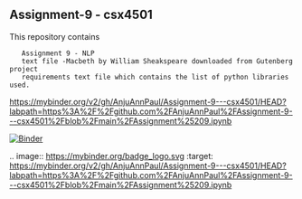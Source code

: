 ##  Assignment-9 - csx4501
This repository contains 
       
       Assignment 9 - NLP 
       text file -Macbeth by William Sheakspeare downloaded from Gutenberg project
       requirements text file which contains the list of python libraries used.
 https://mybinder.org/v2/gh/AnjuAnnPaul/Assignment-9---csx4501/HEAD?labpath=https%3A%2F%2Fgithub.com%2FAnjuAnnPaul%2FAssignment-9---csx4501%2Fblob%2Fmain%2FAssignment%25209.ipynb      

[![Binder](https://mybinder.org/badge_logo.svg)](https://mybinder.org/v2/gh/AnjuAnnPaul/Assignment-9---csx4501/HEAD?labpath=https%3A%2F%2Fgithub.com%2FAnjuAnnPaul%2FAssignment-9---csx4501%2Fblob%2Fmain%2FAssignment%25209.ipynb)

.. image:: https://mybinder.org/badge_logo.svg
 :target: https://mybinder.org/v2/gh/AnjuAnnPaul/Assignment-9---csx4501/HEAD?labpath=https%3A%2F%2Fgithub.com%2FAnjuAnnPaul%2FAssignment-9---csx4501%2Fblob%2Fmain%2FAssignment%25209.ipynb
